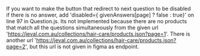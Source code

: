 If you want to make the button that redirect to next question to be disabled if there is no answer, add 'disabled={ givenAnswers[page] ? false : true}' on line 97 in Question.js. Its not implemented because there are no products that match all the questions simultaneously from the given url 'https://jeval.com.au/collections/hair-care/products.json?page=1'. There is another url 'https://jeval.com.au/collections/hair-care/products.json?page=2', but this url is not given in figma as endpoint.

